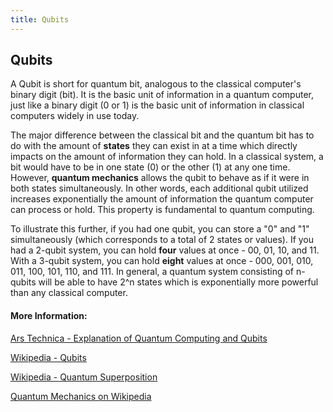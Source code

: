 ```yaml
---
title: Qubits
---
```


## Qubits

A Qubit is short for quantum bit, analogous to the classical computer's binary digit (bit). It is the basic unit of information in a quantum computer, just like a binary digit (0 or 1) is the basic unit of information in classical computers widely in use today. 

The major difference between the classical bit and the quantum bit has to do with the amount of **states** they can exist in at a time which directly impacts on the amount of information they can hold. In a classical system, a bit would have to be in one state (0) or the other (1) at any one time. However, **quantum mechanics** allows the qubit to behave as if it were in both states simultaneously. In other words, each additional qubit utilized increases exponentially the amount of information the quantum computer can process or hold. This property is fundamental to quantum computing. 

To illustrate this further, if you had one qubit, you can store a "0" and "1" simultaneously (which corresponds to a total of 2 states or values). If you had a 2-qubit system, you can hold **four** values at once - 00, 01, 10, and 11. With a 3-qubit system, you can hold **eight** values at once - 000, 001, 010, 011, 100, 101, 110, and 111. In general, a quantum system consisting of n-qubits will be able to have 2^n states which is exponentially more powerful than any classical computer.

#### More Information:

[Ars Technica - Explanation of Quantum Computing and Qubits](https://arstechnica.com/science/2010/01/a-tale-of-two-qubits-how-quantum-computers-work)

[Wikipedia - Qubits](https://en.wikipedia.org/wiki/Qubit)

[Wikipedia - Quantum Superposition](https://en.wikipedia.org/wiki/Quantum_superposition)

[Quantum Mechanics on Wikipedia](https://en.wikipedia.org/wiki/Quantum_mechanics)
